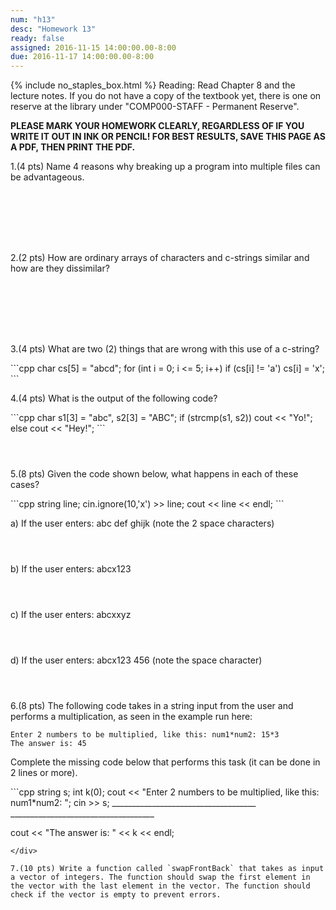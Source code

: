 ```yaml
---
num: "h13"
desc: "Homework 13"
ready: false
assigned: 2016-11-15 14:00:00.00-8:00
due: 2016-11-17 14:00:00.00-8:00
---
```

{% include no_staples_box.html %}
Reading: Read Chapter 8 and the lecture notes.    If you do not have a copy of the textbook yet, there is one on reserve at the library under "COMP000-STAFF - Permanent Reserve".

<b>PLEASE MARK YOUR HOMEWORK CLEARLY, REGARDLESS OF IF YOU WRITE IT OUT IN INK OR PENCIL! FOR BEST RESULTS, SAVE THIS PAGE AS A PDF, THEN PRINT THE PDF.</b>

1.(4 pts) Name 4 reasons why breaking up a program into multiple files can be advantageous.
<div style="margin-bottom:8em"></div>

2.(2 pts) How are ordinary arrays of characters and c-strings similar and how are they dissimilar?
<div style="margin-bottom:8em"></div>

3.(4 pts) What are two (2) things that are wrong with this use of a c-string?

<div markdown="1">
```cpp
char cs[5] = "abcd";
for (int i = 0; i <= 5; i++)
	if (cs[i] != 'a') cs[i] = 'x';
```
</div>
<div class="pagebreak"></div>

4.(4 pts) What is the output of the following code?

<div markdown="1">
```cpp
char s1[3] = "abc", s2[3] = "ABC";
if (strcmp(s1, s2)) cout << "Yo!";
else cout << "Hey!";
```
</div>
<div style="margin-bottom:4em"></div>

5.(8 pts) Given the code shown below, what happens in each of these cases?

<div markdown="1">
```cpp
string line;
cin.ignore(10,'x') >> line;
cout << line << endl;
```

a) If the user enters: abc def ghijk (note the 2 space characters)
<div style="margin-bottom:4em"></div>
b) If the user enters: abcx123
<div style="margin-bottom:4em"></div>
c) If the user enters: abcxxyz
<div style="margin-bottom:4em"></div>
d) If the user enters: abcx123 456 (note the space character)
<div style="margin-bottom:4em"></div>

6.(8 pts) The following code takes in a string input from the user and performs a multiplication, as seen in the example run here:

```
Enter 2 numbers to be multiplied, like this: num1*num2: 15*3
The answer is: 45
```

Complete the missing code below that performs this task (it can be done in 2 lines or more).

<div markdown="1">
```cpp
string s; int k(0);
cout << "Enter 2 numbers to be multiplied, like this: num1*num2: "; 
cin >> s; 
____________________________________
____________________________________

cout << "The answer is: " << k << endl;
```
</div>

7.(10 pts) Write a function called `swapFrontBack` that takes as input a vector of integers. The function should swap the first element in the vector with the last element in the vector. The function should check if the vector is empty to prevent errors.

